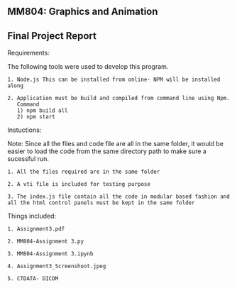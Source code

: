 
MM804: Graphics and Animation 
---------------------------------------------------------------------------------------------------------------------------
Final Project Report
----------------------------------------------------------

Requirements:

The following tools were used to develop this program.

    1. Node.js This can be installed from online- NPM will be installed along
    
    2. Application must be build and compiled from command line using Npm. 
       Command
       1) npm build all
       2) npm start
    
   
Instuctions:

Note: Since all the files and code file are all in the same folder, it would be easier to load the code from the same directory path to make sure a sucessful run. 

    1. All the files required are in the same folder
    
    2. A vti file is included for testing purpose     
    
    3. The index.js file contain all the code in modular based fashion and all the html control panels must be kept in the same folder


Things included:

    1. Assignment3.pdf
    
    2. MM804-Assignment 3.py
		
    3. MM804-Assignment 3.ipynb
    
    4. Assignment3_Screenshoot.jpeg
    
    5. CTDATA- DICOM 
